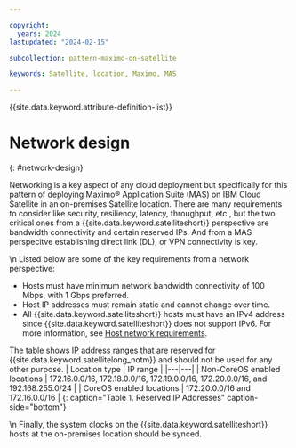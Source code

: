 ```yaml
---

copyright:
  years: 2024
lastupdated: "2024-02-15"

subcollection: pattern-maximo-on-satellite

keywords: Satellite, location, Maximo, MAS

---
```


{{site.data.keyword.attribute-definition-list}}

# Network design
{: #network-design}

Networking is a key aspect of any cloud deployment but specifically for this pattern of deploying Maximo® Application Suite (MAS) on IBM Cloud Satellite in an on-premises Satellite location. There are many requirements to consider like security, resiliency, latency, throughput, etc., but the two critical ones from a {{site.data.keyword.satelliteshort}} perspective are bandwidth connectivity and certain reserved IPs. And from a MAS perspecitve establishing direct link (DL), or VPN connectivity is key.

\n  Listed below are some of the key requirements from a network perspective:

- Hosts must have minimum network bandwidth connectivity of 100 Mbps, with 1 Gbps preferred.
- Host IP addresses must remain static and cannot change over time.
- All {{site.data.keyword.satelliteshort}} hosts must have an IPv4 address since {{site.data.keyword.satelliteshort}} does not support IPv6. For more information, see [Host network requirements](/docs/satellite?topic=satellite-reqs-host-network).


The table shows IP address ranges that are reserved for {{site.data.keyword.satellitelong_notm}} and should not be used for any other purpose.
| Location type | IP range |
|---|---|
| Non-CoreOS enabled locations | 172.16.0.0/16, 172.18.0.0/16, 172.19.0.0/16, 172.20.0.0/16, and 192.168.255.0/24 |
| CoreOS enabled locations | 172.20.0.0/16 and 172.16.0.0/16 |
{: caption="Table 1. Reserved IP Addresses" caption-side="bottom"}

\n  Finally, the system clocks on the {{site.data.keyword.satelliteshort}} hosts at the on-premises location should be synced.
